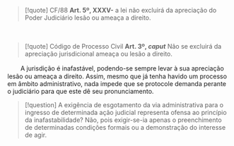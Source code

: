 
>[!quote] CF/88
>**Art. 5º, XXXV-** a lei não excluirá da apreciação do Poder Judiciário lesão ou ameaça a direito.

ㅤㅤ
>[!quote] Código de Processo Civil
>**Art. 3º, *caput*** Não se excluirá da apreciação jurisdicional ameaça ou lesão a direito.

ㅤㅤ
A jurisdição é inafastável, podendo-se sempre levar à sua apreciação lesão ou ameaça a direito.
Assim, mesmo que já tenha havido um processo em âmbito administrativo, nada impede que se protocole demanda perante o judiciário para que este dê seu pronunciamento.

>[!question] A exigência de esgotamento da via administrativa para o ingresso de determinada ação judicial representa ofensa ao princípio da inafastabilidade?
Não, pois exigir-se-ia apenas o preenchimento de determinadas condições formais ou a demonstração do interesse de agir.

